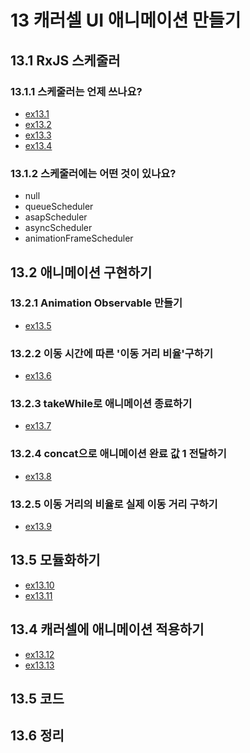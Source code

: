 # 13 캐러셀 UI 애니메이션 만들기

## 13.1 RxJS 스케줄러

### 13.1.1 스케줄러는 언제 쓰나요?
- [ex13.1][link1]
- [ex13.2][link2]
- [ex13.3][link3]
- [ex13.4][link4]

### 13.1.2 스케줄러에는 어떤 것이 있나요?
- null
- queueScheduler
- asapScheduler
- asyncScheduler
- animationFrameScheduler

## 13.2 애니메이션 구현하기

### 13.2.1 Animation Observable 만들기
- [ex13.5][link5]

### 13.2.2 이동 시간에 따른 '이동 거리 비율'구하기
- [ex13.6][link6]

### 13.2.3 takeWhile로 애니메이션 종료하기
- [ex13.7][link7]

### 13.2.4 concat으로 애니메이션 완료 값 1 전달하기
- [ex13.8][link8]

### 13.2.5 이동 거리의 비율로 실제 이동 거리 구하기
- [ex13.9][link9]

## 13.5 모듈화하기
- [ex13.10][link10]
- [ex13.11][link11]

## 13.4 캐러셀에 애니메이션 적용하기
- [ex13.12][link12]
- [ex13.13][link13]

## 13.5 코드

## 13.6 정리

[link1]: ../src/ch13/ex13.1.js
[link2]: ../src/ch13/ex13.2.js
[link3]: ../src/ch13/ex13.3.js
[link4]: ../src/ch13/ex13.4.js
[link5]: ../src/ch13/ex13.5.js
[link6]: ../src/ch13/ex13.6.js
[link7]: ../src/ch13/ex13.7.js
[link8]: ../src/ch13/ex13.8.js
[link9]: ../src/ch13/ex13.9.js
[link10]: ../src/ch13/ex13.10.js
[link11]: ../src/ch13/ex13.11.js
[link12]: ../src/ch13/ex13.12.js
[link13]: ../src/ch13/ex13.13.js
